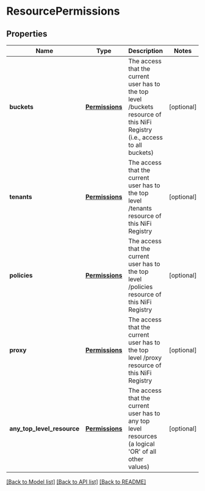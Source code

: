 # ResourcePermissions

## Properties
Name | Type | Description | Notes
------------ | ------------- | ------------- | -------------
**buckets** | [**Permissions**](Permissions.md) | The access that the current user has to the top level /buckets resource of this NiFi Registry (i.e., access to all buckets) | [optional] 
**tenants** | [**Permissions**](Permissions.md) | The access that the current user has to the top level /tenants resource of this NiFi Registry | [optional] 
**policies** | [**Permissions**](Permissions.md) | The access that the current user has to the top level /policies resource of this NiFi Registry | [optional] 
**proxy** | [**Permissions**](Permissions.md) | The access that the current user has to the top level /proxy resource of this NiFi Registry | [optional] 
**any_top_level_resource** | [**Permissions**](Permissions.md) | The access that the current user has to any top level resources (a logical &#39;OR&#39; of all other values) | [optional] 

[[Back to Model list]](../README.md#documentation-for-models) [[Back to API list]](../README.md#documentation-for-api-endpoints) [[Back to README]](../README.md)


